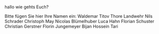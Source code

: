 hallo wie gehts Euch?

Bitte fügen Sie hier Ihre Namen ein:
Waldemar Titov
Thore Landwehr
Nils Schrader
Christoph May
Nicolas Blümelhuber
Luca Hahn
Florian Schuster
Christian Gerstner
Florin Jungemeyer
Bijan Hossein Tari
